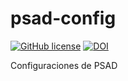 # psad-config

[![GitHub license](https://sinfallas.files.wordpress.com/2016/02/gpl.png)](https://github.com/xanadu-linux/psad-config/blob/master/LICENSE)
[![DOI](https://zenodo.org/badge/4102/xanadu-linux/psad-config.svg)](https://zenodo.org/badge/latestdoi/4102/xanadu-linux/psad-config)

Configuraciones de PSAD
